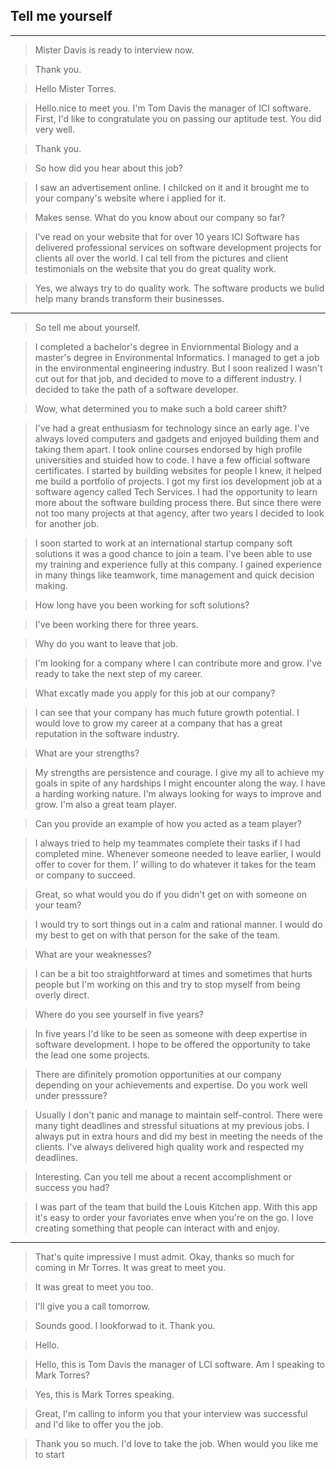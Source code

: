 ## Tell me yourself

---

> Mister Davis is ready to interview now.

> Thank you.

> Hello Mister Torres. 

> Hello.nice to meet you. I'm Tom Davis the manager of ICI software. First, I'd like to congratulate you on passing our aptitude test. You did very well.

> Thank you.

> So how did you hear about this job?

> I saw an advertisement online. I chilcked on it and it brought me to your company's website where i applied for it.

> Makes sense. What do you know about our company so far?

> I've read on your website that for over 10 years ICI Software has delivered professional services on software development projects for clients all over the world. I cal tell from the pictures and client testimonials on the website that you do great quality work.

> Yes, we always try to do quality work. The software products we bulid help many brands transform their businesses.

---

> So tell me about yourself.

> I completed a bachelor's degree in Enviornmental Biology and a master's degree in Environmental Informatics. I managed to get a job in the environmental engineering industry. But I soon realized I wasn't cut out for that job, and decided to move to a different industry. I decided to take the path of a software developer.

> Wow, what determined you to make such a bold career shift?

> I've had a great enthusiasm for technology since an early age. I've always loved computers and gadgets and enjoyed building them and taking them apart. I took online courses endorsed by high profile universities and stuided how to code. I have a few official software certificates. I started by building websites for people I knew, it helped me build a portfolio of projects. I got my first ios development job at a software agency called Tech Services. I had the opportunity to learn more about the software building process there. But since there were not too many projects at that agency, after two years I decided to look for another job.

> I soon started to work at an international startup company soft solutions it was a good chance to join a  team. I've been able to use my training and experience fully at this company. I gained experience in many things like teamwork, time management and quick decision making. 

> How long have you been working for soft solutions?

> I've been working there for three years.

> Why do you want to leave that job.

> I'm looking for a company where I can contribute more and grow. I've ready to take the next step of my career.

> What excatly made you apply for this job at our company?

> I can see that your company has much future growth potential. I would love to grow my career at a company that has a great reputation in the software industry.

> What are your strengths?

> My strengths are persistence and courage. I give my all to achieve my goals in spite of any hardships I might encounter along the way. I have a harding  working nature. I'm always looking for ways to improve and grow. I'm also a great team player.

> Can you provide an example of how you acted as a team player?

> I always tried to help my teammates complete their tasks if I had completed mine. Whenever someone needed to leave earlier, I would offer to cover for them. I' willing to do whatever it takes for the team or company to succeed.

> Great, so what would you do if you didn't get on with someone on your team?

> I would try to sort things out in a calm and rational manner. I would do my best to get on with that person for the sake of the team.

> What are your weaknesses?

> I can be a bit too straightforward at times and sometimes that hurts people but I'm working on this and try to stop myself from being overly direct.

> Where do you see yourself in five years?

> In five years I'd like to be seen as someone with deep expertise in software development. I hope to be offered the opportunity to take the lead one some projects.

> There are difinitely promotion opportunities at our company depending on your achievements and expertise. Do you work well under presssure?

> Usually I don't panic and manage to maintain self-control. There were many tight deadlines and stressful situations at my previous jobs. I always put in extra hours and did my best in meeting the needs of the clients. I've always delivered high quality work and respected my deadlines.

> Interesting. Can you tell me about a recent accomplishment or success you had?

> I was part of the team that build the Louis Kitchen app. With this app it's easy to order your favoriates enve when you're on the go. I love creating something that people can interact with and enjoy.

---

> That's quite impressive I must admit. Okay, thanks so much for coming in Mr Torres. It was great to meet you.

> It was great to meet you too.

>  I'll give you a call tomorrow.

> Sounds good. I lookforwad to it. Thank you.

> Hello.

> Hello, this is Tom Davis the manager of LCI software. Am I speaking to Mark Torres?

> Yes, this is Mark Torres speaking.

> Great, I'm calling to inform you that your interview was successful and I'd like to offer you the job.

> Thank you so much. I'd love to take the job. When would you like me to start